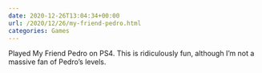 ```yaml
---
date: 2020-12-26T13:04:34+00:00
url: /2020/12/26/my-friend-pedro.html
categories: Games
---
```

Played My Friend Pedro on PS4. This is ridiculously fun, although I’m not a massive fan of Pedro’s levels. 


